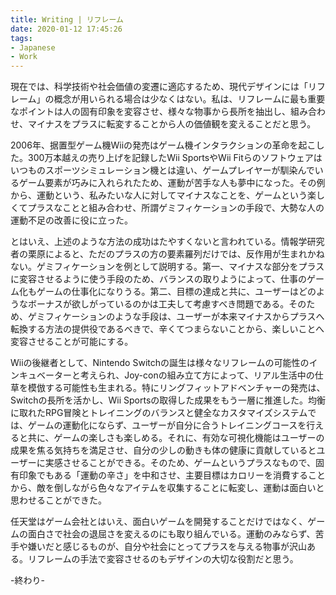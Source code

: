 ```yaml
---
title: Writing | リフレーム
date: 2020-01-12 17:45:26
tags:
- Japanese
- Work
---
```


現在では、科学技術や社会価値の変遷に適応するため、現代デザインには「リフレーム」の概念が用いられる場合は少なくはない。私は、リフレームに最も重要なポイントは人の固有印象を変容させ、様々な物事から長所を抽出し、組み合わせ、マイナスをプラスに転変することから人の価値観を変えることだと思う。

2006年、据置型ゲーム機Wiiの発売はゲーム機インタラクションの革命を起こした。300万本越えの売り上げを記録したWii SportsやWii Fitらのソフトウェアはいつものスポーツシミュレーション機とは違い、ゲームプレイヤーが馴染んでいるゲーム要素が巧みに入れられたため、運動が苦手な人も夢中になった。その例から、運動という、私みたいな人に対してマイナスなことを、ゲームという楽しくてプラスなことと組み合わせ、所謂ゲミフィケーションの手段で、大勢な人の運動不足の改善に役に立った。

とはいえ、上述のような方法の成功はたやすくないと言われている。情報学研究者の栗原によると、ただのプラスの方の要素羅列だけでは、反作用が生まれかねない。ゲミフィケーションを例として説明する。第一、マイナスな部分をプラスに変容させるように使う手段のため、バランスの取りようによって、仕事のゲーム化もゲームの仕事化になりうる。第二、目標の達成と共に、ユーザーはどのようなボーナスが欲しがっているのかは工夫して考慮すべき問題である。そのため、ゲミフィケーションのような手段は、ユーザーが本来マイナスからプラスへ転換する方法の提供役であるべきで、辛くてつまらないことから、楽しいことへ変容させることが可能にする。

Wiiの後継者として、Nintendo Switchの誕生は様々なリフレームの可能性のインキュベーターと考えられ、Joy-conの組み立て方によって、リアル生活中の仕草を模倣する可能性も生まれる。特にリングフィットアドベンチャーの発売は、Switchの長所を活かし、Wii Sportsの取得した成果をもう一層に推進した。均衡に取れたRPG冒険とトレイニングのバランスと健全なカスタマイズシステムでは、ゲームの運動化にならず、ユーザーが自分に合うトレイニングコースを行えると共に、ゲームの楽しさも楽しめる。それに、有効な可視化機能はユーザーの成果を焦る気持ちを満足させ、自分の少しの動きも体の健康に貢献しているとユーザーに実感させることができる。そのため、ゲームというプラスなもので、固有印象でもある「運動の辛さ」を中和させ、主要目標はカロリーを消費することから、敵を倒しながら色々なアイテムを収集することに転変し、運動は面白いと思わせることができた。

任天堂はゲーム会社とはいえ、面白いゲームを開発することだけではなく、ゲームの面白さで社会の退屈さを変えるのにも取り組んでいる。運動のみならず、苦手や嫌いだと感じるものが、自分や社会にとってプラスを与える物事が沢山ある。リフレームの手法で変容させるのもデザインの大切な役割だと思う。


-終わり-